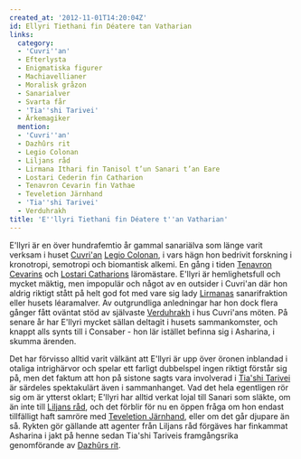 ```yaml
---
created_at: '2012-11-01T14:20:04Z'
id: Ellyri Tiethani fin Déatere tan Vatharian
links:
  category:
  - 'Cuvri''an'
  - Efterlysta
  - Enigmatiska figurer
  - Machiavellianer
  - Moralisk gråzon
  - Sanarialver
  - Svarta får
  - 'Tia''shi Tarivei'
  - Ärkemagiker
  mention:
  - 'Cuvri''an'
  - Dazhûrs rit
  - Legio Colonan
  - Liljans råd
  - Lirmana Ithari fin Tanisol t’un Sanari t’an Eare
  - Lostari Cederin fin Catharion
  - Tenavron Cevarin fin Vathae
  - Teveletion Järnhand
  - 'Tia''shi Tarivei'
  - Verduhrakh
title: 'E''llyri Tiethani fin Déatere t''an Vatharian'
---
```


E'llyri är en över hundrafemtio år gammal sanariälva som länge varit verksam i huset [Cuvri'an][]
[Legio Colonan], i vars hägn hon bedrivit forskning i kronotropi, semotropi och biomantisk alkemi.
En gång i tiden [Tenavron Cevarins] och [Lostari Catharions] läromästare. E'llyri är hemlighetsfull
och mycket mäktig, men impopulär och något av en outsider i Cuvri'an där hon aldrig riktigt stått på
helt god fot med vare sig lady [Lirmanas] sanarifraktion eller husets léaramalver. Av outgrundliga
anledningar har hon dock flera gånger fått oväntat stöd av självaste [Verduhrakh] i hus Cuvri'ans
möten. På senare år har E'llyri mycket sällan deltagit i husets sammankomster, och knappt alls synts
till i Consaber - hon lär istället befinna sig i Asharina, i skumma ärenden.

Det har förvisso alltid varit välkänt att E'llyri är upp över öronen inblandad i otaliga
intrighärvor och spelar ett farligt dubbelspel ingen riktigt förstår sig på, men det faktum att hon
på sistone sagts vara involverad i [Tia'shi Tarivei] är särdeles spektakulärt även i sammanhanget.
Vad det hela egentligen rör sig om är ytterst oklart; E'llyri har alltid verkat lojal till Sanari
som släkte, om än inte till [Liljans råd], och det förblir för nu en öppen fråga om hon endast
tillfälligt haft samröre med [Teveletion Järnhand], eller om det går djupare än så. Rykten gör
gällande att agenter från Liljans råd förgäves har finkammat Asharina i jakt på henne sedan Tia'shi
Tariveis framgångsrika genomförande av [Dazhûrs rit].

  [Cuvri'an]: Cuvrian
  [Legio Colonan]: Legio_Colonan
  [Tenavron Cevarins]: Tenavron_Cevarin_fin_Vathae
  [Lostari Catharions]: Lostari_Cederin_fin_Catharion
  [Lirmanas]: Lirmana_Ithari_fin_Tanisol_tun_Sanari_tan_Eare
  [Verduhrakh]: Verduhrakh
  [Tia'shi Tarivei]: Tiashi_Tarivei
  [Liljans råd]: Liljans_råd
  [Teveletion Järnhand]: Teveletion_Järnhand
  [Dazhûrs rit]: Dazhûrs_rit